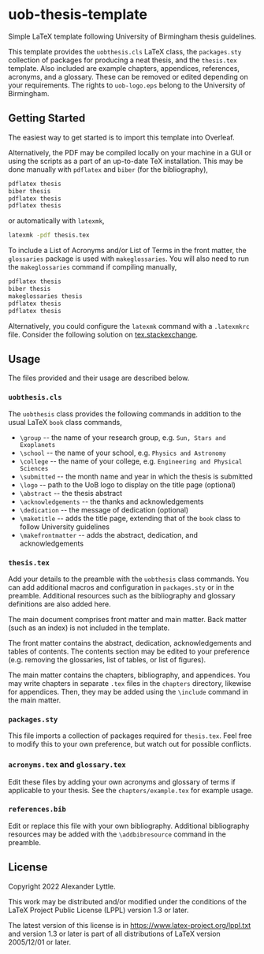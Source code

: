 # uob-thesis-template

Simple LaTeX template following University of Birmingham thesis guidelines.

This template provides the `uobthesis.cls` LaTeX class, the `packages.sty` collection of packages for producing a neat thesis, and the `thesis.tex` template. Also included are example chapters, appendices, references, acronyms, and a glossary. These can be removed or edited depending on your requirements. The rights to `uob-logo.eps` belong to the University of Birmingham.

<!-- ![Title page of the UoB thesis template](preview.png) -->

## Getting Started

The easiest way to get started is to import this template into Overleaf.

Alternatively, the PDF may be compiled locally on your machine in a GUI or using the scripts as a part of an up-to-date TeX installation. This may be done manually with `pdflatex` and `biber` (for the bibliography),

```bash
pdflatex thesis
biber thesis
pdflatex thesis
pdflatex thesis
```

or automatically with `latexmk`,

```bash
latexmk -pdf thesis.tex
```

To include a List of Acronyms and/or List of Terms in the front matter, the `glossaries` package is used with `makeglossaries`. You will also need to run the `makeglossaries` command if compiling manually,

```bash
pdflatex thesis
biber thesis
makeglossaries thesis
pdflatex thesis
pdflatex thesis
```

Alternatively, you could configure the `latexmk` command with a `.latexmkrc` file. Consider the following solution on [tex.stackexchange](https://tex.stackexchange.com/a/44316).

## Usage

The files provided and their usage are described below.

### `uobthesis.cls`

The `uobthesis` class provides the following commands in addition to the usual LaTeX `book` class commands,

* `\group` -- the name of your research group, e.g. `Sun, Stars and Exoplanets`
* `\school` -- the name of your school, e.g. `Physics and Astronomy`
* `\college` -- the name of your college, e.g. `Engineering and Physical Sciences`
* `\submitted` -- the month name and year in which the thesis is submitted
* `\logo` -- path to the UoB logo to display on the title page (optional)
* `\abstract` -- the thesis abstract
* `\acknowledgements` -- the thanks and acknowledgements
* `\dedication` -- the message of dedication (optional)
* `\maketitle` -- adds the title page, extending that of the `book` class to follow University guidelines
* `\makefrontmatter` -- adds the abstract, dedication, and acknowledgements

### `thesis.tex`

Add your details to the preamble with the `uobthesis` class commands. You can add additional macros and configuration in `packages.sty` or in the preamble. Additional resources such as the bibliography and glossary definitions are also added here.

The main document comprises front matter and main matter. Back matter (such as an index) is not included in the template.

The front matter contains the abstract, dedication, acknowledgements and tables of contents. The contents section may be edited to your preference (e.g. removing the glossaries, list of tables, or list of figures).

The main matter contains the chapters, bibliography, and appendices. You may write chapters in separate `.tex` files in the `chapters` directory, likewise for appendices. Then, they may be added using the `\include` command in the main matter.

### `packages.sty`

This file imports a collection of packages required for `thesis.tex`. Feel free to modify this to your own preference, but watch out for possible conflicts.

### `acronyms.tex` and `glossary.tex`

Edit these files by adding your own acronyms and glossary of terms if applicable to your thesis. See the `chapters/example.tex` for example usage.

### `references.bib`

Edit or replace this file with your own bibliography. Additional bibliography resources may be added with the `\addbibresource` command in the preamble.

## License

Copyright 2022 Alexander Lyttle.

This work may be distributed and/or modified under the conditions of the LaTeX Project Public License (LPPL) version 1.3 or later.

The latest version of this license is in https://www.latex-project.org/lppl.txt and version 1.3 or later is part of all distributions of LaTeX version 2005/12/01 or later.
